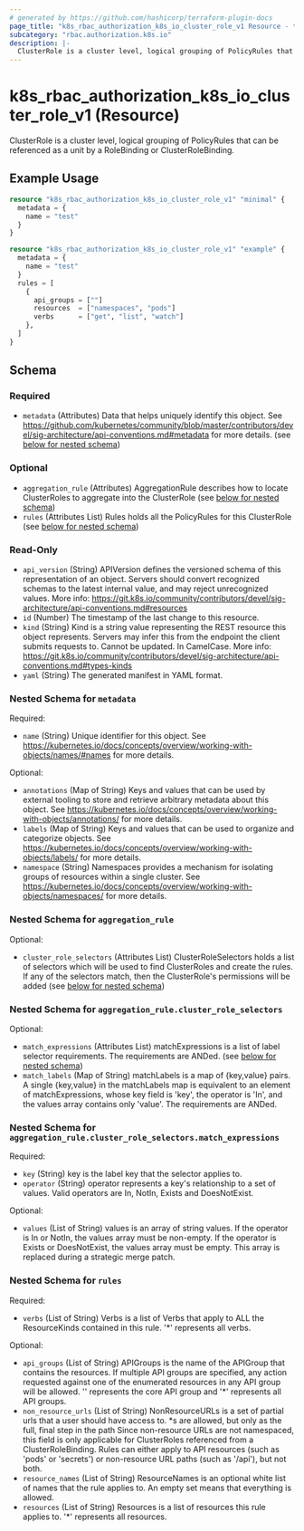 ```yaml
---
# generated by https://github.com/hashicorp/terraform-plugin-docs
page_title: "k8s_rbac_authorization_k8s_io_cluster_role_v1 Resource - terraform-provider-k8s"
subcategory: "rbac.authorization.k8s.io"
description: |-
  ClusterRole is a cluster level, logical grouping of PolicyRules that can be referenced as a unit by a RoleBinding or ClusterRoleBinding.
---
```


# k8s_rbac_authorization_k8s_io_cluster_role_v1 (Resource)

ClusterRole is a cluster level, logical grouping of PolicyRules that can be referenced as a unit by a RoleBinding or ClusterRoleBinding.

## Example Usage

```terraform
resource "k8s_rbac_authorization_k8s_io_cluster_role_v1" "minimal" {
  metadata = {
    name = "test"
  }
}

resource "k8s_rbac_authorization_k8s_io_cluster_role_v1" "example" {
  metadata = {
    name = "test"
  }
  rules = [
    {
      api_groups = [""]
      resources  = ["namespaces", "pods"]
      verbs      = ["get", "list", "watch"]
    },
  ]
}
```

<!-- schema generated by tfplugindocs -->
## Schema

### Required

- `metadata` (Attributes) Data that helps uniquely identify this object. See https://github.com/kubernetes/community/blob/master/contributors/devel/sig-architecture/api-conventions.md#metadata for more details. (see [below for nested schema](#nestedatt--metadata))

### Optional

- `aggregation_rule` (Attributes) AggregationRule describes how to locate ClusterRoles to aggregate into the ClusterRole (see [below for nested schema](#nestedatt--aggregation_rule))
- `rules` (Attributes List) Rules holds all the PolicyRules for this ClusterRole (see [below for nested schema](#nestedatt--rules))

### Read-Only

- `api_version` (String) APIVersion defines the versioned schema of this representation of an object. Servers should convert recognized schemas to the latest internal value, and may reject unrecognized values. More info: https://git.k8s.io/community/contributors/devel/sig-architecture/api-conventions.md#resources
- `id` (Number) The timestamp of the last change to this resource.
- `kind` (String) Kind is a string value representing the REST resource this object represents. Servers may infer this from the endpoint the client submits requests to. Cannot be updated. In CamelCase. More info: https://git.k8s.io/community/contributors/devel/sig-architecture/api-conventions.md#types-kinds
- `yaml` (String) The generated manifest in YAML format.

<a id="nestedatt--metadata"></a>
### Nested Schema for `metadata`

Required:

- `name` (String) Unique identifier for this object. See https://kubernetes.io/docs/concepts/overview/working-with-objects/names/#names for more details.

Optional:

- `annotations` (Map of String) Keys and values that can be used by external tooling to store and retrieve arbitrary metadata about this object. See https://kubernetes.io/docs/concepts/overview/working-with-objects/annotations/ for more details.
- `labels` (Map of String) Keys and values that can be used to organize and categorize objects. See https://kubernetes.io/docs/concepts/overview/working-with-objects/labels/ for more details.
- `namespace` (String) Namespaces provides a mechanism for isolating groups of resources within a single cluster. See https://kubernetes.io/docs/concepts/overview/working-with-objects/namespaces/ for more details.


<a id="nestedatt--aggregation_rule"></a>
### Nested Schema for `aggregation_rule`

Optional:

- `cluster_role_selectors` (Attributes List) ClusterRoleSelectors holds a list of selectors which will be used to find ClusterRoles and create the rules. If any of the selectors match, then the ClusterRole's permissions will be added (see [below for nested schema](#nestedatt--aggregation_rule--cluster_role_selectors))

<a id="nestedatt--aggregation_rule--cluster_role_selectors"></a>
### Nested Schema for `aggregation_rule.cluster_role_selectors`

Optional:

- `match_expressions` (Attributes List) matchExpressions is a list of label selector requirements. The requirements are ANDed. (see [below for nested schema](#nestedatt--aggregation_rule--cluster_role_selectors--match_expressions))
- `match_labels` (Map of String) matchLabels is a map of {key,value} pairs. A single {key,value} in the matchLabels map is equivalent to an element of matchExpressions, whose key field is 'key', the operator is 'In', and the values array contains only 'value'. The requirements are ANDed.

<a id="nestedatt--aggregation_rule--cluster_role_selectors--match_expressions"></a>
### Nested Schema for `aggregation_rule.cluster_role_selectors.match_expressions`

Required:

- `key` (String) key is the label key that the selector applies to.
- `operator` (String) operator represents a key's relationship to a set of values. Valid operators are In, NotIn, Exists and DoesNotExist.

Optional:

- `values` (List of String) values is an array of string values. If the operator is In or NotIn, the values array must be non-empty. If the operator is Exists or DoesNotExist, the values array must be empty. This array is replaced during a strategic merge patch.




<a id="nestedatt--rules"></a>
### Nested Schema for `rules`

Required:

- `verbs` (List of String) Verbs is a list of Verbs that apply to ALL the ResourceKinds contained in this rule. '*' represents all verbs.

Optional:

- `api_groups` (List of String) APIGroups is the name of the APIGroup that contains the resources.  If multiple API groups are specified, any action requested against one of the enumerated resources in any API group will be allowed. '' represents the core API group and '*' represents all API groups.
- `non_resource_urls` (List of String) NonResourceURLs is a set of partial urls that a user should have access to.  *s are allowed, but only as the full, final step in the path Since non-resource URLs are not namespaced, this field is only applicable for ClusterRoles referenced from a ClusterRoleBinding. Rules can either apply to API resources (such as 'pods' or 'secrets') or non-resource URL paths (such as '/api'),  but not both.
- `resource_names` (List of String) ResourceNames is an optional white list of names that the rule applies to.  An empty set means that everything is allowed.
- `resources` (List of String) Resources is a list of resources this rule applies to. '*' represents all resources.


